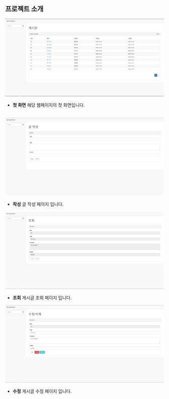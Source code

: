 ## 프로젝트 소개

<p align="justify">
  <img src = "./img/index.PNG"><br>

  + **첫 화면** 해당 웹페이지의 첫 화면입니다.<br>
  <br>
  <img src = "./img/insert.PNG"><br>

  + **작성** 글 작성 페이지 입니다.<br>

  <img src = "./img/select.PNG"><br>

  + **조회** 게시글 조회 페이지 입니다.<br>

  <img src = "./img/update.PNG"><br>

  + **수정** 게시글 수정 페이지 입니다.<br>
</p>
